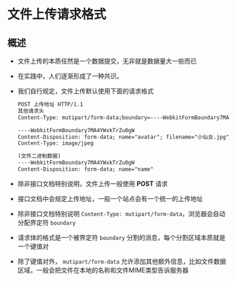 # 文件上传请求格式

## 概述

+ 文件上传的本质任然是一个数据提交，无非就是数据量大一些而已
+ 在实践中，人们逐渐形成了一种共识。
+ 我们自行规定，文件上传默认使用下面的请求格式

  ```txt
  POST 上传地址 HTTP/1.1
  其他请求头
  Content-Type: mutipart/form-data;boundary=----WebkitFormBoundary7MA4YWxkTrZu0gW

  ----WebkitFormBoundary7MA4YWxkTrZu0gW
  Content-Disposition: form-data; name="avatar"; filename="小仙女.jpg"
  Content-Type: image/jpeg

  (文件二进制数据)
  ----WebkitFormBoundary7MA4YWxkTrZu0gW
  Content-Disposition: form-data; name="name"

  ```

+ 除非接口文档特别说明，文件上传一般使用 **POST** 请求
+ 接口文档中会规定上传地址，一般一个站点会有一个统一的上传地址
+ 除非接口文档特别说明 `Content-Type: mutipart/form-data`，浏览器会自动分配界定符 `boundary`
+ 请求体的格式是一个被界定符 `boundary` 分割的消息，每个分割区域本质就是一个键值对
+ 除了键值对外， `mutipart/form-data` 允许添加其他额外信息，比如文件数据区域，一般会把文件在本地的名称和文件MIME类型告诉服务器
